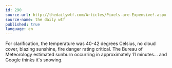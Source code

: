 ```yaml
---
id: 290
source-url: http://thedailywtf.com/Articles/Pixels-are-Expensive!.aspx
source-name: the daily wtf
published: true
language: en
---
```

For clarification, the temperature was 40-42 degrees Celsius, no cloud cover, blazing sunshine, fire danger rating critical. The Bureau of Meteorology estimated sunburn occurring in approximately 11 minutes… and Google thinks it's snowing.
